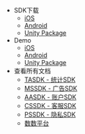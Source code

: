 
* SDK下载
	* [iOS](https://github.com/Avid-ly/Avidly-CService-iOS-Demo/releases) 
	* [Android](http://bx-mvn.dataverse.cn:58081/repository/maven-releases/com/css/sdk/cssdk/2.1.0.4/cssdk-2.1.0.4.aar) 
	* [Unity Package](https://github.com/Avid-ly/CSSDK_UnityPlugin) 
* Demo
	* [iOS](https://github.com/Avid-ly/Avidly-CService-iOS-Demo) 
	* [Android](https://github.com/Avid-ly/Android-ServiceSdk-Demo) 
	* [Unity Package](https://github.com/Avid-ly/CSSDK-Unity-Demo) 
* 查看所有文档
	* [TASDK - 统计SDK](/tasdk/) 
	* [MSSDK - 广告SDK](/mssdk/) 
	* [AASDK - 账户SDK](/aasdk/) 
	* [CSSDK - 客服SDK](/cssdk/) 
	* [PSSDK - 隐私SDK](/pssdk/) 
	* [数数平台](/thinkdata/) 